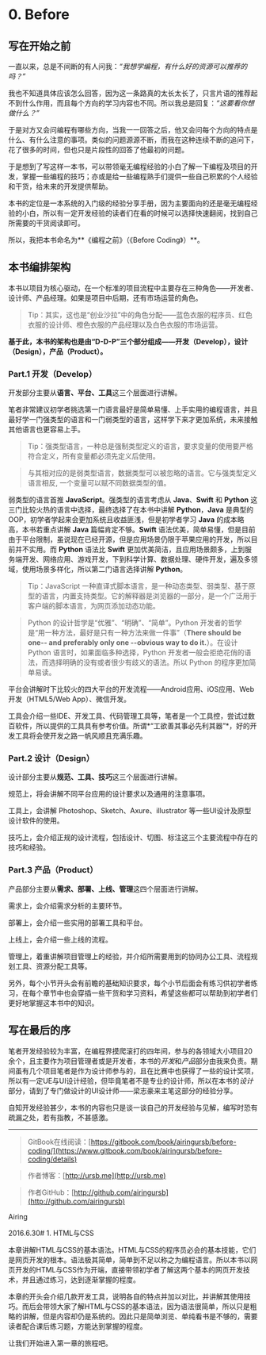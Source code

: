 # 0. Before

## 写在开始之前

一直以来，总是不间断的有人问我：*“我想学编程，有什么好的资源可以推荐的吗？”* 

我也不知道具体应该怎么回答，因为这一条路真的太长太长了，只言片语的推荐起不到什么作用，而且每个方向的学习内容也不同。所以我总是回复：*“这要看你想做什么？”*

于是对方又会问编程有哪些方向，当我一一回答之后，他又会问每个方向的特点是什么、有什么注意的事项。类似的问题源源不断，而我在这种连续不断的追问下，花了很多的时间，但也只是片段性的回答了他最初的问题。

于是想到了写这样一本书，可以带领毫无编程经验的小白了解一下编程及项目的开发，掌握一些编程的技巧；亦或是给一些编程熟手们提供一些自己积累的个人经验和干货，给未来的开发提供帮助。

本书的定位是一本系统的入门级的经验分享手册，因为主要面向的还是毫无编程经验的小白，所以有一定开发经验的读者们在看的时候可以选择快速翻阅，找到自己所需要的干货阅读即可。

所以，我把本书命名为**《编程之前》（《Before Coding》）**。

<!--more-->

## 本书编排架构

本书以项目为核心驱动，在一个标准的项目流程中主要存在三种角色——开发者、设计师、产品经理。如果是项目中后期，还有市场运营的角色。

> Tip：其实，这也是“创业沙拉”中的角色分配——蓝色衣服的程序员、红色衣服的设计师、橙色衣服的产品经理以及白色衣服的市场运营。

**基于此，本书的架构也是由“D-D-P”三个部分组成——开发（Develop），设计（Design），产品（Product）。**

### Part.1 开发（Develop）

开发部分主要从**语言、平台、工具**这三个层面进行讲解。

笔者非常建议初学者挑选第一门语言最好是简单易懂、上手实用的编程语言，并且最好学一门强类型的语言和一门弱类型的语言，这样学下来才更加系统，未来接触其他语言也更容易上手。

> Tip：强类型语言，一种总是强制类型定义的语言，要求变量的使用要严格符合定义，所有变量都必须先定义后使用。

> 与其相对应的是弱类型语言，数据类型可以被忽略的语言。它与强类型定义语言相反, 一个变量可以赋不同数据类型的值。

弱类型的语言首推 **JavaScript**。强类型的语言考虑从 **Java**、**Swift** 和 **Python** 这三门比较火热的语言中选择，最终选择了在本书中讲解 **Python**，**Java** 是典型的 OOP，初学者学起来会更加系统且收益匪浅，但是初学者学习 **Java** 的成本略高，本书若重点讲解 **Java** 篇幅肯定不够。**Swift** 语法优美，简单易懂，但是目前由于平台限制，虽说现在已经开源，但是应用场景仍限于苹果应用的开发，所以目前并不实用。而 **Python** 语法比 **Swift** 更加优美简洁，且应用场景颇多，上到服务端开发、网络应用、游戏开发，下到科学计算、数据处理、硬件开发，遍及多领域，使用场景多样化，所以第二门语言选择讲解 **Python**。

> Tip：JavaScript 一种直译式脚本语言，是一种动态类型、弱类型、基于原型的语言，内置支持类型。它的解释器是浏览器的一部分，是一个广泛用于客户端的脚本语言，为网页添加动态功能。

> Python 的设计哲学是“优雅”、“明确”、“简单”。Python 开发者的哲学是“用一种方法，最好是只有一种方法来做一件事”（**There should be one-- and preferably only one --obvious way to do it.**）。在设计 Python 语言时，如果面临多种选择，Python 开发者一般会拒绝花俏的语法，而选择明确的没有或者很少有歧义的语法。所以 Python 的程序更加简单易读。

平台会讲解时下比较火的四大平台的开发流程——Android应用、iOS应用、Web开发（HTML5/Web App）、微信开发。

工具会介绍一些IDE、开发工具、代码管理工具等，笔者是一个工具控，尝试过数百软件，所以提供的工具具有参考价值。所谓*“工欲善其事必先利其器”*，好的开发工具将会使开发之路一帆风顺且充满乐趣。

### Part.2 设计（Design）

设计部分主要从**规范、工具、技巧**这三个层面进行讲解。

规范上，将会讲解不同平台应用的设计要求以及通用的注意事项。

工具上，会讲解 Photoshop、Sketch、Axure、illustrator 等一些UI设计及原型设计软件的使用。

技巧上，会介绍正规的设计流程，包括设计、切图、标注这三个主要流程中存在的技巧和经验。

### Part.3 产品（Product）

产品部分主要从**需求、部署、上线、管理**这四个层面进行讲解。

需求上，会介绍需求分析的主要环节。

部署上，会介绍一些实用的部署工具和平台。

上线上，会介绍一些上线的流程。

管理上，着重讲解项目管理上的经验，并介绍所需要用到的协同办公工具、流程规划工具、资源分配工具等。

另外，每个小节开头会有前瞻的基础知识要求，每个小节后面会有练习供初学者练习，在每个章节中也会穿插一些干货和学习资料，希望这些都可以帮助到初学者们更好地掌握这本书中的知识。

## 写在最后的序

笔者开发经验较为丰富，在编程界摸爬滚打的四年间，参与的各领域大小项目20余个，且主要作为项目管理者或是开发者，本书的*开发*和*产品*部分由我来负责。期间虽有几个项目笔者是作为设计师参与的，且在比赛中也获得了一些的设计奖项，所以有一定UE与UI设计经验，但毕竟笔者不是专业的设计师，所以在本书的*设计*部分，请到了专门做设计的UI设计师——梁志豪来主笔这部分的经验分享。

自知开发经验甚少，本书的内容也只是谈一谈自己的开发经验与见解，编写时恐有疏漏之处，若有指教，不甚感激。

---

> GitBook在线阅读：[https://gitbook.com/book/airingursb/before-coding/](https://www.gitbook.com/book/airingursb/before-coding/details)

> 作者博客：[http://ursb.me](http://ursb.me)

> 作者GitHub：[http://github.com/airingursb](http://github.com/airingursb)

Airing

2016.6.30# 1. HTML与CSS

本章讲解HTML与CSS的基本语法。HTML与CSS的程序员必会的基本技能，它们是网页开发的根本。语法极其简单，简单到不足以称之为编程语言。所以本书以网页开发的HTML与CSS作为开端，直接带领初学者了解这两个基本的网页开发技术，并且通过练习，达到逐渐掌握的程度。

本章的开头会介绍几款开发工具，说明各自的特点并加以对比，并讲解其使用技巧。而后会带领大家了解HTML与CSS的基本语法，因为语法很简单，所以只是粗略的讲解，但是内容却仍是系统的。因此只是简单浏览、单纯看书是不够的，需要读者配合课后练习题，方能达到掌握的程度。

让我们开始进入第一章的旅程吧。